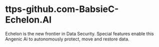 # ttps-github.com-BabsieC-Echelon.AI
Echelon is the new frontier in Data Security. Special features enable this Angenic Ai to autonomously protect, move and restore data.
